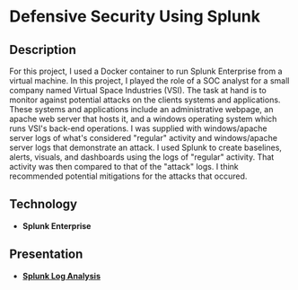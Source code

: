 <h1>Defensive Security Using Splunk</h1>

<h2>Description</h2>
For this project, I used a Docker container to run Splunk Enterprise from a virtual machine. In this project, I played the role of a SOC analyst for a small company named Virtual Space Industries (VSI). The task at hand is to monitor against potential attacks on the clients systems and applications. These systems and applications include an administrative webpage, an apache web server that hosts it, and a windows operating system which runs VSI's back-end operations. I was supplied with windows/apache server logs of what's considered "regular" activity and windows/apache server logs that demonstrate an attack. I used Splunk to create baselines, alerts, visuals, and dashboards using the logs of "regular" activity. That activity was then compared to that of the "attack" logs. I think recommended potential mitigations for the attacks that occured. 

<br />


<h2>Technology</h2>

- <b>Splunk Enterprise</b></br>


<h2>Presentation</h2>

- <b><a href="https://docs.google.com/presentation/d/16_dxqSPwF-r8-rtiIK-lcZNwy8_tziCDOjyGTKN1a9Q/edit?usp=sharing">Splunk Log Analysis</a></b>

<p align="center">



























</p>
<!--
 ```diff
- text in red
+ text in green
! text in orange
# text in gray
@@ text in purple (and bold)@@
```
--!>
